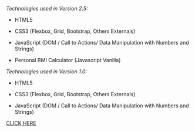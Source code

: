 *Technologies used in Version 2.5:*

- HTML5

- CSS3 (Flexbox, Grid, Bootstrap, Others Externals) 

- JavaScript (DOM / Call to Actions/ Data Manipulation with Numbers and Strings) 

- Personal BMI Calculator (Javascript Vanilla)


*Technologies used in Version 1.0:*

- HTML5

- CSS3 (Flexbox, Grid, Bootstrap, Others Externals) 

- JavaScript (DOM / Call to Actions/ Data Manipulation with Numbers and Strings)

[CLICK HERE](https://miltonr87.github.io/Prime-Fitness/)
